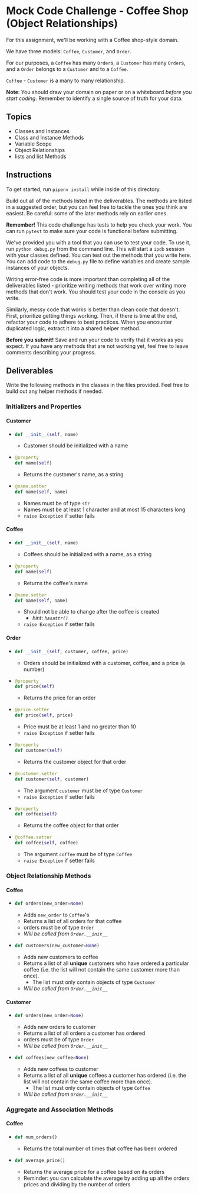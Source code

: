 # Mock Code Challenge - Coffee Shop (Object Relationships)

For this assignment, we'll be working with a Coffee shop-style domain.

We have three models: `Coffee`, `Customer`, and `Order`.

For our purposes, a `Coffee` has many `Order`s, a `Customer` has many
`Order`s, and a `Order` belongs to a `Customer` and to a `Coffee`.

`Coffee` - `Customer` is a many to many relationship.

**Note**: You should draw your domain on paper or on a whiteboard _before you
start coding_. Remember to identify a single source of truth for your data.

## Topics

- Classes and Instances
- Class and Instance Methods
- Variable Scope
- Object Relationships
- lists and list Methods

## Instructions

To get started, run `pipenv install` while inside of this directory.

Build out all of the methods listed in the deliverables. The methods are listed
in a suggested order, but you can feel free to tackle the ones you think are
easiest. Be careful: some of the later methods rely on earlier ones.

**Remember!** This code challenge has tests to help you check your work. You
can run `pytest` to make sure your code is functional before submitting.

We've provided you with a tool that you can use to test your code. To use it,
run `python debug.py` from the command line. This will start a `ipdb` session
with your classes defined. You can test out the methods that you write here. You
can add code to the `debug.py` file to define variables and create sample
instances of your objects.

Writing error-free code is more important than completing all of the
deliverables listed - prioritize writing methods that work over writing more
methods that don't work. You should test your code in the console as you write.

Similarly, messy code that works is better than clean code that doesn't. First,
prioritize getting things working. Then, if there is time at the end, refactor
your code to adhere to best practices. When you encounter duplicated logic,
extract it into a shared helper method.

**Before you submit!** Save and run your code to verify that it works as you
expect. If you have any methods that are not working yet, feel free to leave
comments describing your progress.

## Deliverables

Write the following methods in the classes in the files provided. Feel free to
build out any helper methods if needed.

### Initializers and Properties

#### Customer

- 
  ```python
  def __init__(self, name)
  ```
  - Customer should be initialized with a name 
- 
  ```python
  @property
  def name(self)
  ```
    - Returns the customer's name, as a string
- 
  ```python
  @name.setter
  def name(self, name)
  ```
    - Names must be of type `str`
    - Names must be at least 1 character and at most 15 characters long
    - `raise Exception` if setter fails
      

#### Coffee

- 
  ```python
  def __init__(self, name)
  ```
  - Coffees should be initialized with a name, as a string
- 
  ```python
  @property
  def name(self)
  ```
    - Returns the coffee's name
- 
  ```python
  @name.setter
  def name(self, name)
  ```
    - Should not be able to change after the coffee is created
      - _hint: `hasattr()`_
    - `raise Exception` if setter fails

#### Order

- 
    ```python
    def __init__(self, customer, coffee, price)
    ```
  - Orders should be initialized with a customer, coffee, and a price (a number)
- 
  ```python
  @property
  def price(self)
  ```
    - Returns the price for an order
- 
  ```python
  @price.setter
  def price(self, price)
  ```
    - Price must be at least 1 and no greater than 10
    - `raise Exception` if setter fails
- 
  ```python
  @property
  def customer(self)
  ```
    - Returns the customer object for that order
- 
  ```python
  @customer.setter
  def customer(self, customer)
  ```
    - The argument `customer` must be of type `Customer`
    - `raise Exception` if setter fails
- 
  ```python
  @property
  def coffee(self)
  ```
    - Returns the coffee object for that order
- 
  ```python
  @coffee.setter
  def coffee(self, coffee)
  ```
    - The argument `coffee` must be of type `Coffee` 
    - `raise Exception` if setter fails

### Object Relationship Methods


#### Coffee

- 
  ```python
  def orders(new_order=None)
  ```
  - Adds `new_order` to `Coffee`'s 
  - Returns a list of all orders for that coffee
  - orders must be of type `Order`
  - _Will be called from `Order.__init__`_
- 
  ```python
  def customers(new_customer=None)
  ```
  - Adds new customers to coffee
  - Returns a list of all **unique** customers who have ordered a particular coffee (i.e. the list will not contain the same customer more than once).
    - The list must only contain objects of type `Customer`
  - _Will be called from `Order.__init__`_

#### Customer

- 
  ```python
  def orders(new_order=None)
  ```
  - Adds new orders to customer
  - Returns a list of all orders a customer has ordered
  - orders must be of type `Order`
  - _Will be called from `Order.__init__`_
- 
  ```python
  def coffees(new_coffee=None)
  ```
  - Adds new coffees to customer
  - Returns a list of all **unique** coffees a customer has ordered (i.e. the list will not contain the same coffee more than once).
    - The list must only contain objects of type `Coffee`
  - _Will be called from `Order.__init__`_

### Aggregate and Association Methods


#### Coffee

- 
  ```python
  def num_orders()
  ```
  - Returns the total number of times that coffee has been ordered
- 
  ```python
  def average_price()
  ```
  - Returns the average price for a coffee based on its orders
  - Reminder: you can calculate the average by adding up all the orders prices and
    dividing by the number of orders

